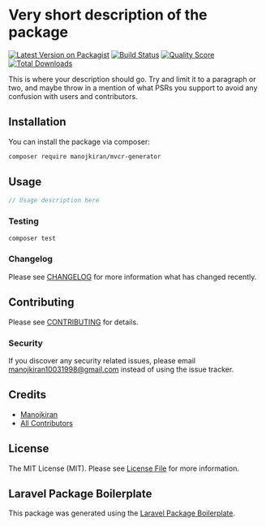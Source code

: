 # Very short description of the package

[![Latest Version on Packagist](https://img.shields.io/packagist/v/manojkiran/mvcr-generator.svg?style=flat-square)](https://packagist.org/packages/manojkiran/mvcr-generator)
[![Build Status](https://img.shields.io/travis/manojkiran/mvcr-generator/master.svg?style=flat-square)](https://travis-ci.org/manojkiran/mvcr-generator)
[![Quality Score](https://img.shields.io/scrutinizer/g/manojkiran/mvcr-generator.svg?style=flat-square)](https://scrutinizer-ci.com/g/manojkiran/mvcr-generator)
[![Total Downloads](https://img.shields.io/packagist/dt/manojkiran/mvcr-generator.svg?style=flat-square)](https://packagist.org/packages/manojkiran/mvcr-generator)

This is where your description should go. Try and limit it to a paragraph or two, and maybe throw in a mention of what PSRs you support to avoid any confusion with users and contributors.

## Installation

You can install the package via composer:

```bash
composer require manojkiran/mvcr-generator
```

## Usage

``` php
// Usage description here
```

### Testing

``` bash
composer test
```

### Changelog

Please see [CHANGELOG](CHANGELOG.md) for more information what has changed recently.

## Contributing

Please see [CONTRIBUTING](CONTRIBUTING.md) for details.

### Security

If you discover any security related issues, please email manojkiran10031998@gmail.com instead of using the issue tracker.

## Credits

- [Manojkiran](https://github.com/manojkiran)
- [All Contributors](../../contributors)

## License

The MIT License (MIT). Please see [License File](LICENSE.md) for more information.

## Laravel Package Boilerplate

This package was generated using the [Laravel Package Boilerplate](https://laravelpackageboilerplate.com).
